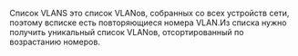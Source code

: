 Список VLANS это список VLANов, собранных со всех устройств сети, поэтому всписке есть повторяющиеся номера VLAN.Из списка нужно получить уникальный список VLANов, отсортированный по возрастанию номеров.
